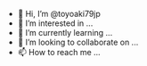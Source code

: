 - 👋 Hi, I’m @toyoaki79jp
- 👀 I’m interested in ...
- 🌱 I’m currently learning ...
- 💞️ I’m looking to collaborate on ...
- 📫 How to reach me ...

<!---
toyoaki79jp/toyoaki79jp is a ✨ special ✨ repository because its `README.md` (this file) appears on your GitHub profile.
You can click the Preview link to take a look at your changes.
--->
